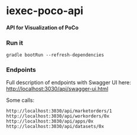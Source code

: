 # iexec-poco-api

#### API for Visualization of PoCo

### Run it
```
gradle bootRun --refresh-dependencies
```

### Endpoints

Full description of endpoints with Swagger UI  here: [http://localhost:3030/api/swagger-ui.html](http://localhost:3030/api/swagger-ui.html)


Some calls:
```
http://localhost:3030/api/marketorders/1
http://localhost:3030/api/workorders/0x
http://localhost:3030/api/apps/0x
http://localhost:3030/api/datasets/0x
```




